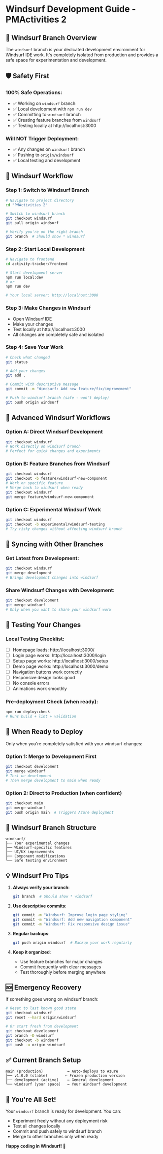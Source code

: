 # Windsurf Development Guide - PMActivities 2

## 🌊 **Windsurf Branch Overview**

The `windsurf` branch is your dedicated development environment for Windsurf IDE work. It's completely isolated from production and provides a safe space for experimentation and development.

## 🛡️ **Safety First**

### **100% Safe Operations**:
- ✅ Working on `windsurf` branch
- ✅ Local development with `npm run dev`
- ✅ Committing to `windsurf` branch
- ✅ Creating feature branches from `windsurf`
- ✅ Testing locally at http://localhost:3000

### **Will NOT Trigger Deployment**:
- ✅ Any changes on `windsurf` branch
- ✅ Pushing to `origin/windsurf`
- ✅ Local testing and development

## 🚀 **Windsurf Workflow**

### **Step 1: Switch to Windsurf Branch**
```bash
# Navigate to project directory
cd "PMActivities 2"

# Switch to windsurf branch
git checkout windsurf
git pull origin windsurf

# Verify you're on the right branch
git branch  # Should show * windsurf
```

### **Step 2: Start Local Development**
```bash
# Navigate to frontend
cd activity-tracker/frontend

# Start development server
npm run local:dev
# or
npm run dev

# Your local server: http://localhost:3000
```

### **Step 3: Make Changes in Windsurf**
- Open Windsurf IDE
- Make your changes
- Test locally at http://localhost:3000
- All changes are completely safe and isolated

### **Step 4: Save Your Work**
```bash
# Check what changed
git status

# Add your changes
git add .

# Commit with descriptive message
git commit -m "Windsurf: Add new feature/fix/improvement"

# Push to windsurf branch (safe - won't deploy)
git push origin windsurf
```

## 🔄 **Advanced Windsurf Workflows**

### **Option A: Direct Windsurf Development**
```bash
git checkout windsurf
# Work directly on windsurf branch
# Perfect for quick changes and experiments
```

### **Option B: Feature Branches from Windsurf**
```bash
git checkout windsurf
git checkout -b feature/windsurf-new-component
# Work on specific feature
# Merge back to windsurf when ready
git checkout windsurf
git merge feature/windsurf-new-component
```

### **Option C: Experimental Windsurf Work**
```bash
git checkout windsurf
git checkout -b experimental/windsurf-testing
# Try risky changes without affecting windsurf branch
```

## 🔄 **Syncing with Other Branches**

### **Get Latest from Development**:
```bash
git checkout windsurf
git merge development
# Brings development changes into windsurf
```

### **Share Windsurf Changes with Development**:
```bash
git checkout development
git merge windsurf
# Only when you want to share your windsurf work
```

## 🎯 **Testing Your Changes**

### **Local Testing Checklist**:
- [ ] Homepage loads: http://localhost:3000/
- [ ] Login page works: http://localhost:3000/login
- [ ] Setup page works: http://localhost:3000/setup
- [ ] Demo page works: http://localhost:3000/demo
- [ ] Navigation buttons work correctly
- [ ] Responsive design looks good
- [ ] No console errors
- [ ] Animations work smoothly

### **Pre-deployment Check** (when ready):
```bash
npm run deploy:check
# Runs build + lint + validation
```

## 🚀 **When Ready to Deploy**

Only when you're completely satisfied with your windsurf changes:

### **Option 1: Merge to Development First**
```bash
git checkout development
git merge windsurf
# Test on development
# Then merge development to main when ready
```

### **Option 2: Direct to Production** (when confident)
```bash
git checkout main
git merge windsurf
git push origin main  # Triggers Azure deployment
```

## 📁 **Windsurf Branch Structure**

```
windsurf/
├── Your experimental changes
├── Windsurf-specific features
├── UI/UX improvements
├── Component modifications
└── Safe testing environment
```

## 💡 **Windsurf Pro Tips**

1. **Always verify your branch**:
   ```bash
   git branch  # Should show * windsurf
   ```

2. **Use descriptive commits**:
   ```bash
   git commit -m "Windsurf: Improve login page styling"
   git commit -m "Windsurf: Add new navigation component"
   git commit -m "Windsurf: Fix responsive design issue"
   ```

3. **Regular backups**:
   ```bash
   git push origin windsurf  # Backup your work regularly
   ```

4. **Keep it organized**:
   - Use feature branches for major changes
   - Commit frequently with clear messages
   - Test thoroughly before merging anywhere

## 🆘 **Emergency Recovery**

If something goes wrong on windsurf branch:

```bash
# Reset to last known good state
git checkout windsurf
git reset --hard origin/windsurf

# Or start fresh from development
git checkout development
git branch -D windsurf
git checkout -b windsurf
git push -u origin windsurf
```

## ✅ **Current Branch Setup**

```
main (production)           ← Auto-deploys to Azure
├── v1.0.0 (stable)        ← Frozen production version
├── development (active)    ← General development
└── windsurf (your space)   ← Your Windsurf development
```

## 🎉 **You're All Set!**

Your `windsurf` branch is ready for development. You can:
- Experiment freely without any deployment risk
- Test all changes locally
- Commit and push safely to windsurf branch
- Merge to other branches only when ready

**Happy coding in Windsurf! 🌊**
